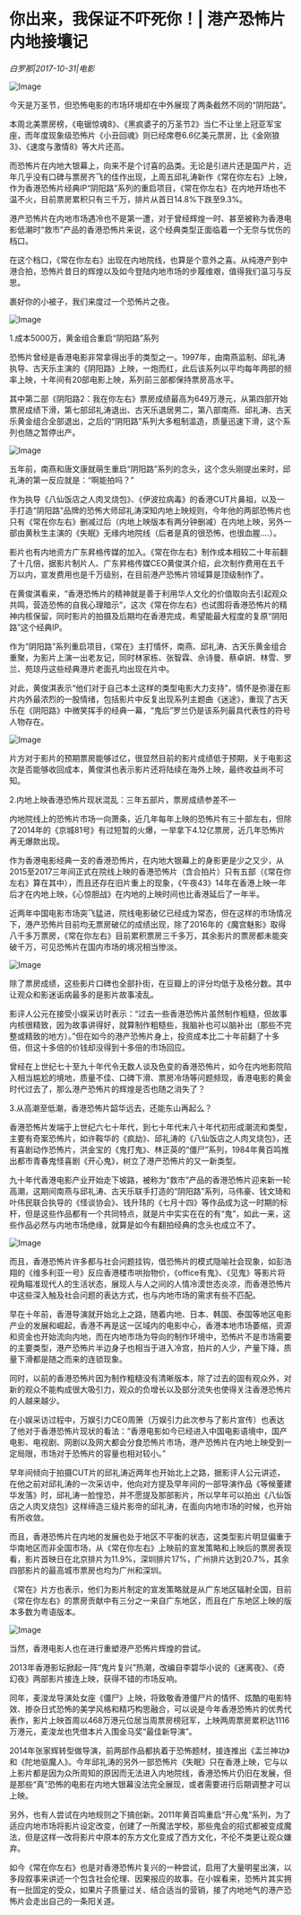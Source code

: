 # 你出来，我保证不吓死你！| 港产恐怖片内地接壤记

*白罗那|2017-10-31|电影*

![Image](http://static.ylzbl.com/uploads/ueditor/php/upload/image/20171101/1509505155108100.jpeg)

今天是万圣节，但恐怖电影的市场环境却在中外展现了两条截然不同的“阴阳路”。

本周北美票房榜，《电锯惊魂8》、《黑疯婆子的万圣节2》当仁不让坐上冠亚军宝座，而年度现象级恐怖片《小丑回魂》则已经席卷6.6亿美元票房，比《金刚狼3》、《速度与激情8》等大片还高。

而恐怖片在内地大银幕上，向来不是个讨喜的品类。无论是引进片还是国产片，近年几乎没有口碑与票房齐飞的佳作出现，上周五邱礼涛新作《常在你左右》上映，作为香港恐怖片经典IP“阴阳路”系列的重启项目，《常在你左右》在内地开场也不温不火，目前票房累积只有三千万，排片从首日14.8%下跌至9.3%。

港产恐怖片在内地市场遇冷也不是第一遭，对于曾经辉煌一时、甚至被称为香港电影低潮时“救市”产品的香港恐怖片来说，这个经典类型正面临着一个无奈与忧伤的档口。

在这个档口，《常在你左右》出现在内地院线，也算是个意外之喜。从纯港产到中港合拍，恐怖片昔日的辉煌以及如今登陆内地市场的步履维艰，值得我们温习与反思。

裹好你的小被子，我们来度过一个恐怖片之夜。

![Image](http://si1.go2yd.com/get-image/0HvzsFg6Qvw)

1.成本5000万，黄金组合重启“阴阳路”系列

恐怖片曾经是香港电影非常拿得出手的类型之一。1997年，由南燕监制、邱礼涛执导、古天乐主演的《阴阳路》上映，一炮而红，此后该系列以平均每年两部的频率上映，十年间有20部电影上映，系列前三部都保持票房高水平。

其中第二部《阴阳路2：我在你左右》票房成绩最高为649万港元，从第四部开始票房成绩下滑，第七部邱礼涛退出、古天乐退居男二，第八部南燕、邱礼涛、古天乐黄金组合全部退出，之后的“阴阳路”系列大多粗制滥造，质量迅速下滑，这个系列也随之暂停出产。

![Image](http://si1.go2yd.com/get-image/0HvzsD2HS9g)

五年前，南燕和唐文康就萌生重启“阴阳路”系列的念头，这个念头刚提出来时，邱礼涛的第一反应就是：“啊能拍吗？”

作为执导《八仙饭店之人肉叉烧包》、《伊波拉病毒》的香港CUT片鼻祖，以及一手打造“阴阳路”品牌的恐怖大师邱礼涛深知内地上映规则，今年他的两部恐怖片也只有《常在你左右》删减过后（内地上映版本有两分钟删减）在内地上映，另外一部由黄秋生主演的《失眠》无缘内地院线（后者是真的很恐怖，也很血腥....）。

影片也有内地资方广东昇格传媒的加入。《常在你左右》制作成本相较二十年前翻了十几倍，据影片制片人、广东昇格传媒CEO黄俊淇介绍，此次制作费用在五千万以内，宣发费用也是千万级别，在目前港产恐怖片领域算是顶级制作了。

在黄俊淇看来，“香港恐怖片的精神就是善于利用华人文化的价值取向去引起观众共鸣，营造恐怖的自我心理暗示”，这次《常在你左右》也试图将香港恐怖片的精神内核保留，同时影片的拍摄及后期均在香港完成，希望能最大程度的复原“阴阳路”这个经典IP。

作为“阴阳路”系列重启项目，《常在》主打情怀，南燕、邱礼涛、古天乐黄金组合重聚，为影片上演一出老友记，同时林家栋、张智霖、佘诗曼、蔡卓妍、林雪、罗兰、苑琼丹这些经典港片老面孔均出现在片中。

对此，黄俊淇表示“他们对于自己本土这样的类型电影大力支持”，情怀是弥漫在影片内外最浓烈的一股情绪，包括影片中反复出现系列主题曲《迷途》，重现了古天乐在《阴阳路》中微笑挥手的经典一幕，“鬼后”罗兰仍是该系列最具代表性的符号人物存在。

![Image](http://si1.go2yd.com/get-image/0Hvzs8ZQlsG)

片方对于影片的预期票房能够过亿，很显然目前的影片成绩低于预期，关于电影这次是否能够收回成本，黄俊淇也表示影片还将陆续在海外上映，最终收益尚不可知。

2.内地上映香港恐怖片现状混乱：三年五部片，票房成绩参差不一

内地院线上的恐怖片市场一向萧条，近几年每年上映的恐怖片有三十部左右，但除了2014年的《京城81号》有过短暂的火爆，一举拿下4.12亿票房，近几年恐怖片再无爆款出现。

作为香港电影经典一支的香港恐怖片，在内地大银幕上的身影更是少之又少，从2015至2017三年间正式在院线上映的香港恐怖片（含合拍片）只有五部（《常在你左右》算在其中），而且还存在旧片重上的现象，《午夜43》14年在香港上映一年后才在内地上映，《心惊胆战》在内地的上映时间也比香港延后了一年半。

近两年中国电影市场突飞猛进，院线电影破亿已经成为常态，但在这样的市场情况下，港产恐怖片目前均无票房破亿的成绩出现，除了2016年的《魔宫魅影》取得八千多万票房，《常在你左右》目前累积票房三千多万，其余影片的票房都未能突破千万，可见恐怖片在国内市场的境况相当惨淡。

![Image](http://si1.go2yd.com/get-image/0Hvzs7I3Nb6)

除了票房成绩，这些影片口碑也全部扑街，在豆瓣上的评分均低于及格分数。其中让观众和影迷诟病最多的是影片故事凌乱。

影评人公元在接受小娱采访时表示：“过去一些香港恐怖片虽然制作粗糙，但故事内核很精致，因为故事讲得好，就算制作粗糙些，我脑补也可以脑补出（那些不完整或精致的地方）。”但在如今的港产恐怖片身上，投资成本比二十年前翻了十多倍，但这十多倍的价钱却没得到十多倍的市场回应。

曾经在上世纪七十至九十年代令无数人谈及色变的香港恐怖片，如今在内地影院陷入相当尴尬的境地，质量不佳、口碑下滑、票房冷场等问题频现，香港电影的黄金时代过去了，那么港产恐怖片的辉煌是否也随之消失了？

3.从高潮至低潮，香港恐怖片韶华远去，还能东山再起么？

香港恐怖片发端于上世纪六七十年代，到七十年代末八十年代初形成潮流和类型，主要有奇案恐怖片，如许鞍华的《疯劫》、邱礼涛的《八仙饭店之人肉叉烧包》，还有喜剧动作恐怖片，洪金宝的《鬼打鬼》、林正英的“僵尸”系列，1984年黄百鸣推出都市青春鬼怪喜剧《开心鬼》，树立了港产恐怖片的又一新类型。

九十年代香港电影产业开始走下坡路，被称为“救市”产品的香港恐怖片迎来新一轮高潮，这期间南燕与邱礼涛、古天乐联手打造的“阴阳路”系列，马伟豪、钱文琦和叶伟民联合执导的《怪谈协会》、钱升玮的《七月十四》等作品成为这一时期的标杆，但是这些作品都有一个共同特点，就是片中实实在在的有“鬼”，如此一来，这些作品必然与内地市场绝缘，就算是如今有翻拍经典的念头也成立不了。

![Image](http://si1.go2yd.com/get-image/0Hvzs5nSYcq)

而且，香港恐怖片许多都与社会问题挂钩，借恐怖片的模式隐喻社会现象，如彭浩翔的《维多利亚一号》反应香港楼市哄抬物价，《office有鬼》、《见鬼》等影片将视角瞄准现代人的生活状态，展现人与人之间的人情冷漠世态炎凉，而香港恐怖片中这些深入触及社会问题的表达方式，也与内地市场的需求有些不匹配。

早在十年前，香港导演就开始北上之路，随着内地、日本、韩国、泰国等地区电影产业的发展和崛起，香港不再是这一区域内的电影中心，香港本地市场萎缩，资源和资金也开始流向内地，而在内地市场为导向的制作环境中，恐怖片不是市场需要的主要类型，港产恐怖片半边身子也相当于进入冷宫，拍片的人少，产量下降，质量下滑都是随之而来的连锁现象。

同时，以前的香港恐怖片因为制作粗糙没有清晰版本，除了过去的固有观众外，对新的观众不能构成很大吸引力，观众的负增长以及部分流失也使得关注香港恐怖片的人越来越少。

在小娱采访过程中，万娱引力CEO周箫（万娱引力此次参与了影片宣传）也表达了他对于香港恐怖片现状的看法：“香港电影如今已经进入中国电影语境中，国产电影、电视剧、网剧以及网大都会分食恐怖片市场，港产恐怖片在内地上映受到一定局限，市场对于恐怖片的容量也相对较小。”

早年间倾向于拍摄CUT片的邱礼涛近两年也开始北上之路，据影评人公元讲述，在他之前对邱礼涛的一次采访中，他向对方提及早年间的一部导演作品《等候董建华发落》时，邱礼涛一脸惶恐，并不愿提及那部影片，所以早年可以拍出《八仙饭店之人肉叉烧包》这样缔造三级片影帝的邱礼涛，在面向内地市场的时候，也开始有所收敛。

而且，香港恐怖片在内地的发展也处于地区不平衡的状态，这类型影片明显偏重于华南地区而非全国市场，从《常在你左右》上映前的宣发策略和上映后的票房表现看，影片首映日在北京排片为11.9%，深圳排片17%，广州排片达到20.7%，其余四部影片的最高城市票房也均为广州和深圳。

《常在》片方也表示，他们为影片制定的宣发策略就是从广东地区辐射全国，目前《常在你左右》的票房贡献中有三分之一来自广东地区，而且在广东地区上映的版本多数为粤语版本。

![Image](http://si1.go2yd.com/get-image/0Hvzs4st1pw)

当然，香港电影人也在进行重塑港产恐怖片辉煌的尝试。

2013年香港影坛掀起一阵“鬼片复兴”热潮，改编自李碧华小说的《迷离夜》、《奇幻夜》两部影片接连上映，获得不错的市场反响。

同年，麦浚龙导演处女座《僵尸》上映，将致敬香港僵尸片的情怀、炫酷的电影特效、掺杂日式恐怖的美学风格和精巧构思融合，可以说是今年香港恐怖片的优秀代表作，影片上映首周以468万港元位居当周票房榜冠军，上映两周票房累积达1116万港元，麦浚龙也凭借本片入围金马奖“最佳新导演”。

2014年张家辉转型做导演，前两部作品都执着于恐怖题材，接连推出《盂兰神功》和《陀地驱魔人》。今年邱礼涛的另外一部恐怖片《失眠》只在香港上映，它与以上影片都是因为众所周知的原因而无法进入内地院线，香港恐怖片仍旧在发展，但是那些“真”恐怖的电影在内地大银幕没法完全展现，或者需要进行后期调整才可以上映。

另外，也有人尝试在内地规则之下搞创新。2011年黄百鸣重启“开心鬼”系列，为了适应内地市场将影片设定改变，创建了一所魔法学校，那些鬼会的招式都被变成魔法，但是这样一改将影片中原本的东方文化变成了西方文化，不伦不类更让观众嫌弃。

如今《常在你左右》也是对香港恐怖片复兴的一种尝试，启用了大量明星出演，以多段叙事来讲述一个包含社会伦理、因果报应的故事。在小娱看来，恐怖片其实拥有一批固定的受众，如果片子质量过关、结合适当的营销，接了内地地气的港产恐怖片会走出自己的一条阳关道。

